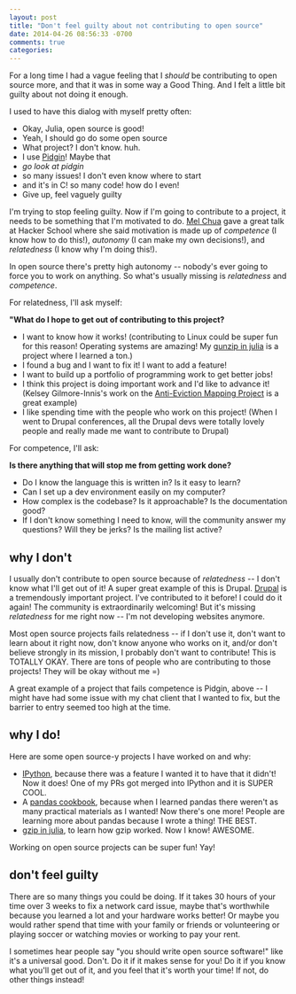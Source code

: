 ```yaml
---
layout: post
title: "Don't feel guilty about not contributing to open source"
date: 2014-04-26 08:56:33 -0700
comments: true
categories: 
---
```

For a long time I had a vague feeling that I *should* be contributing
to open source more, and that it was in some way a Good Thing. And I
felt a little bit guilty about not doing it enough.

I used to have this dialog with myself pretty often:

* Okay, Julia, open source is good!
* Yeah, I should go do some open source
* What project? I don't know. huh.
* I use [Pidgin](https://www.pidgin.im/)! Maybe that
* *go look at pidgin*
* so many issues! I don't even know where to start
* and it's in C! so many code! how do I even!
* Give up, feel vaguely guilty

I'm trying to stop feeling guilty. Now if I'm going to contribute to a
project, it needs to be something that I'm motivated to do.
[Mel Chua](http://blog.melchua.com/) gave a great talk at Hacker
School where she said motivation is made up of *competence* (I know
how to do this!), *autonomy* (I can make my own decisions!), and
*relatedness* (I know why I'm doing this!).

In open source there's pretty high autonomy -- nobody's ever going to
force you to work on anything. So what's usually missing is
*relatedness* and *competence*.

For relatedness, I'll ask myself:


**"What do I hope to get out of contributing to this project?**

* I want to know how it works! (contributing to Linux could be super
  fun for this reason! Operating systems are amazing! My
  [gunzip in julia](https://github.com/jvns/gzip.jl) is a project
  where I learned a ton.)
* I found a bug and I want to fix it! I want to add a feature!
* I want to build up a portfolio of programming work to get better
  jobs!
* I think this project is doing important work and I'd like to advance
  it! (Kelsey Gilmore-Innis's work on the
  [Anti-Eviction Mapping Project](http://antievictionmappingproject.net/)
  is a great example)
* I like spending time with the people who work on this project! (When
  I went to Drupal conferences, all the Drupal devs were totally
  lovely people and really made me want to contribute to Drupal)

For competence, I'll ask:

**Is there anything that will stop me from getting work done?**

* Do I know the language this is written in? Is it easy to learn?
* Can I set up a dev environment easily on my computer?
* How complex is the codebase? Is it approachable? Is the
  documentation good?
* If I don't know something I need to know, will the community answer
  my questions? Will they be jerks? Is the mailing list active?

## why I don't

I usually don't contribute to open source because of *relatedness* --
I don't know what I'll get out of it! A super great example of this is
Drupal. [Drupal](https://drupal.org/) is a tremendously important
project. I've contributed to it before! I could do it again! The
community is extraordinarily welcoming! But it's missing *relatedness*
for me right now -- I'm not developing websites anymore.

Most open source projects fails relatedness -- if I don't use it,
don't want to learn about it right now, don't know anyone who works on
it, and/or don't believe strongly in its mission, I probably don't
want to contribute! This is TOTALLY OKAY. There are tons of people who
are contributing to those projects! They will be okay without me =)

A great example of a project that fails competence is Pidgin, above --
I might have had some issue with my chat client that I wanted to fix,
but the barrier to entry seemed too high at the time.

## why I do!

Here are some open source-y projects I have worked on and why:

* [IPython](https://github.com/ipython/ipython), because there was a
  feature I wanted it to have that it didn't! Now it does! One of my
  PRs got merged into IPython and it is SUPER COOL.
* A [pandas cookbook](https://github.com/jvns/pandas-cookbook),
  because when I learned pandas there weren't as many practical
  materials as I wanted! Now there's one more! People are learning
  more about pandas because I wrote a thing! THE BEST.
* [gzip in julia](https://github.com/jvns/gzip.jl), to learn how gzip
  worked. Now I know! AWESOME.

Working on open source projects can be super fun! Yay!

## don't feel guilty

There are so many things you could be doing. If it takes 30 hours of
your time over 3 weeks to fix a network card issue, maybe that's
worthwhile because you learned a lot and your hardware works better!
Or maybe you would rather spend that time with your family or friends
or volunteering or playing soccer or watching movies or working to pay
your rent.

I sometimes hear people say "you should write open source software!"
like it's a universal good. Don't. Do it if it makes sense for you! Do
it if you know what you'll get out of it, and you feel that it's worth
your time! If not, do other things instead!
